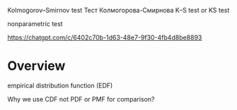 
Kolmogorov–Smirnov test
Тест Колмогорова-Смирнова
K–S test or KS test

nonparametric test

https://chatgpt.com/c/6402c70b-1d63-48e7-9f30-4fb4d8be8893

# Overview

empirical distribution function (EDF)

Why we use CDF not PDF or PMF for comparison?